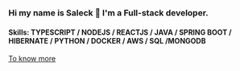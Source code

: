 ### Hi my name is Saleck 👋 I'm a Full-stack developer.  

#### Skills: TYPESCRIPT / NODEJS / REACTJS / JAVA / SPRING BOOT / HIBERNATE / PYTHON / DOCKER / AWS / SQL /MONGODB

[To know more](https://eljili.fr/)

<!--

- 🔭 I’m currently working on new project
- 🌱 I’m currently learning to master JS dev

- 💬 Ask me about Typescript, NodeJS and ReactJS



![GitHub stats](https://github-readme-stats.vercel.app/api?username=Saleck-Eljili&show_icons=true&hide=contribs)

![Top Langs](https://github-readme-stats.vercel.app/api/top-langs/?username=Saleck-Eljili)





**Saleck-Eljili/Saleck-Eljili** is a ✨ _special_ ✨ repository because its `README.md` (this file) appears on your GitHub profile.
Here are some ideas to get you started:



-->
